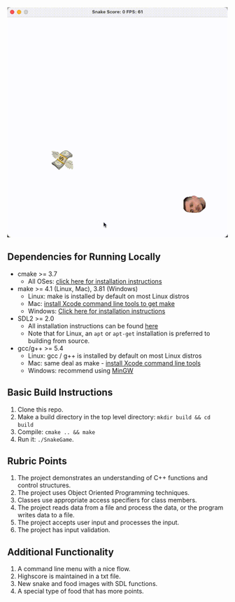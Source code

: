 
<img src="resources/super_snaker.gif"/>


## Dependencies for Running Locally

* cmake >= 3.7
  * All OSes: [click here for installation instructions](https://cmake.org/install/)
* make >= 4.1 (Linux, Mac), 3.81 (Windows)
  * Linux: make is installed by default on most Linux distros
  * Mac: [install Xcode command line tools to get make](https://developer.apple.com/xcode/features/)
  * Windows: [Click here for installation instructions](http://gnuwin32.sourceforge.net/packages/make.htm)
* SDL2 >= 2.0
  * All installation instructions can be found [here](https://wiki.libsdl.org/Installation)
  * Note that for Linux, an `apt` or `apt-get` installation is preferred to building from source.
* gcc/g++ >= 5.4
  * Linux: gcc / g++ is installed by default on most Linux distros
  * Mac: same deal as make - [install Xcode command line tools](https://developer.apple.com/xcode/features/)
  * Windows: recommend using [MinGW](http://www.mingw.org/)

## Basic Build Instructions

1. Clone this repo.
2. Make a build directory in the top level directory: `mkdir build && cd build`
3. Compile: `cmake .. && make`
4. Run it: `./SnakeGame`.


## Rubric Points

1. The project demonstrates an understanding of C++ functions and control structures.    
2. The project uses Object Oriented Programming techniques.
3. Classes use appropriate access specifiers for class members.
4. The project reads data from a file and process the data, or the program writes data to a file.
5. The project accepts user input and processes the input.
6. The project has input validation.


## Additional Functionality

1. A command line menu with a nice flow.
2. Highscore is maintained in a txt file.
3. New snake and food images with SDL functions.
4. A special type of food that has more points.
